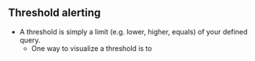 ## Threshold alerting

- A threshold is simply a limit (e.g. lower, higher, equals) of your defined query.
    - One way to visualize a threshold is to 